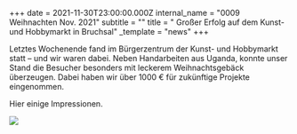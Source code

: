 +++
date = 2021-11-30T23:00:00.000Z
internal_name = "0009 Weihnachten Nov. 2021"
subtitle = ""
title = " Großer Erfolg auf dem Kunst- und Hobbymarkt in Bruchsal"
_template = "news"
+++

Letztes Wochenende fand im Bürgerzentrum der Kunst- und Hobbymarkt statt – und wir waren dabei. Neben Handarbeiten aus Uganda, konnte unser Stand die Besucher besonders mit leckerem Weihnachtsgebäck überzeugen. Dabei haben wir über 1000 € für zukünftige Projekte eingenommen.

Hier einige Impressionen.

![](/uploads/weihnachten-123.jpg)
